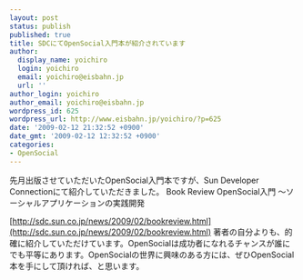 ```yaml
---
layout: post
status: publish
published: true
title: SDCにてOpenSocial入門本が紹介されています
author:
  display_name: yoichiro
  login: yoichiro
  email: yoichiro@eisbahn.jp
  url: ''
author_login: yoichiro
author_email: yoichiro@eisbahn.jp
wordpress_id: 625
wordpress_url: http://www.eisbahn.jp/yoichiro/?p=625
date: '2009-02-12 21:32:52 +0900'
date_gmt: '2009-02-12 12:32:52 +0900'
categories:
- OpenSocial
---
```


先月出版させていただいたOpenSocial入門本ですが、Sun Developer Connectionにて紹介していただきました。
Book Review
OpenSocial入門 ～ソーシャルアプリケーションの実践開発

[http://sdc.sun.co.jp/news/2009/02/bookreview.html](http://sdc.sun.co.jp/news/2009/02/bookreview.html)
著者の自分よりも、的確に紹介していただけています。OpenSocialは成功者になれるチャンスが誰にでも平等にあります。OpenSocialの世界に興味のある方には、ぜひOpenSocial本を手にして頂ければ、と思います。
